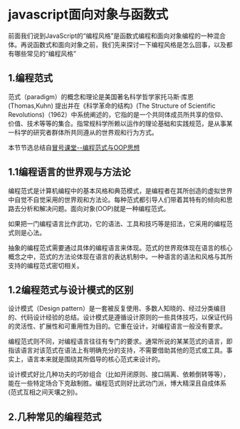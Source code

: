 # javascript面向对象与函数式

前面我们说到JavaScript的“编程风格”是函数式编程和面向对象编程的一种混合体。再说函数式和面向对象之前，我们先来探讨一下编程风格是怎么回事，以及都有哪些常见的“编程风格”

## 1.编程范式

范式（paradigm）的概念和理论是美国著名科学哲学家托马斯·库恩(Thomas,Kuhn) 提出并在《科学革命的结构》(The Structure of Scientific Revolutions)（1962）中系统阐述的，它指的是一个共同体成员所共享的信仰、价值、技术等等的集合。指常规科学所赖以运作的理论基础和实践规范，是从事某一科学的研究者群体所共同遵从的世界观和行为方式。

本节节选总结自<a href='http://www.cnblogs.com/xyz98/archive/2009/03/20/1417919.html'>冒号课堂--编程范式与OOP思想</a>

## 1.1编程语言的世界观与方法论

编程范式是计算机编程中的基本风格和典范模式，是编程者在其所创造的虚拟世界中自觉不自觉采用的世界观和方法论。每种范式都引导人们带着其特有的倾向和思路去分析和解决问题。面向对象(OOP)就是一种编程范式。

如果把一门编程语言比作武功，它的语法、工具和技巧等是招法，它采用的编程范式则是心法。

抽象的编程范式需要通过具体的编程语言来体现。范式的世界观体现在语言的核心概念之中，范式的方法论体现在语言的表达机制中。一种语言的语法和风格与其所支持的编程范式密切相关。

## 1.2编程范式与设计模式的区别
设计模式（Design pattern）是一套被反复使用、多数人知晓的、经过分类编目的、代码设计经验的总结。设计模式是遵循设计原则的一些具体技巧，以保证代码的灵活性、扩展性和可重用性为目的。它重在设计，对编程语言一般没有要求。

编程范式则不同，对编程语言往往有专门的要求。通常所说的某某范式的语言，即指该语言对该范式在语法上有明确充分的支持，不需要借助其他的范式或工具。事实上，语言本来就是围绕其所倡导的核心范式来设计的。

设计模式好比几种功夫的巧妙组合（比如开闭原则、接口隔离、依赖倒转等等），能在一些特定场合下克敌制胜。编程范式则好比武功门派，博大精深且自成体系(范式互相之间天壤之别)。


## 2.几种常见的编程范式
